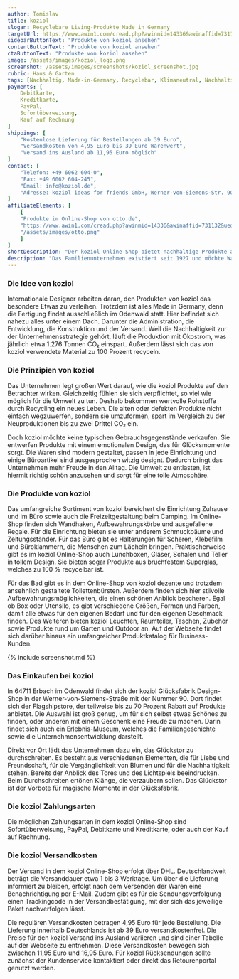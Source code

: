 ```yaml
---
author: Tomislav
title: koziol
slogan: Recyclebare Living-Produkte Made in Germany
targetUrl: https://www.awin1.com/cread.php?awinmid=14336&awinaffid=731132&ued=https%3A%2F%2Fwww.otto.de%2Fsuche%2Fkoziol%2F
sidebarButtonText: "Produkte von koziol ansehen"
contentButtonText: "Produkte von koziol ansehen"
ctaButtonText: "Produkte von koziol ansehen"
image: /assets/images/koziol_logo.png
screenshot: /assets/images/screenshots/koziol_screenshot.jpg
rubric: Haus & Garten
tags: [Nachhaltig, Made-in-Germany, Recyclebar, Klimaneutral, Nachhaltiger-Lebensstil]
payments: [
    Debitkarte,
    Kreditkarte,
    PayPal,
    Sofortüberweisung,
    Kauf auf Rechnung
]
shippings: [
    "Kostenlose Lieferung für Bestellungen ab 39 Euro",
    "Versandkosten von 4,95 Euro bis 39 Euro Warenwert",
    "Versand ins Ausland ab 11,95 Euro möglich"
]
contact: [
    "Telefon: +49 6062 604-0",
    "Fax: +49 6062 604-245",
    "Email: info@koziol.de",
    "Adresse: koziol ideas for friends GmbH, Werner-von-Siemens-Str. 90, 64711 Erbach"
]
affiliateElements: [
    [
    "Produkte im Online-Shop von otto.de",
    "https://www.awin1.com/cread.php?awinmid=14336&awinaffid=731132&ued=https%3A%2F%2Fwww.otto.de%2Fsuche%2Fkoziol%2F",
    "/assets/images/otto.png"
    ]
]
shortDescription: "Der koziol Online-Shop bietet nachhaltige Produkte aus den Bereichen Home und Living, die zu 100 Prozent recyclebar und in Deutschland hergestellt sind."
description: "Das Familienunternehmen existiert seit 1927 und möchte Waren fertigen, die den Menschen im Alltag Freude bereiten. Sie bringen mit ihren Alltagsprodukten Kunst in das Zuhause der Kunden, die hübsch und gleichzeitig praktisch ist. Das breit gefächerte Sortiment von koziol bereichert die Küche, das Büro, die Einrichtung sowie das Camping."
---
```


### Die Idee von koziol

Internationale Designer arbeiten daran, den Produkten von koziol das besondere Etwas zu verleihen. Trotzdem ist alles Made in Germany, denn die Fertigung findet ausschließlich im Odenwald statt. Hier befindet sich nahezu alles unter einem Dach. Darunter die Administration, die Entwicklung, die Konstruktion und der Versand. Weil die Nachhaltigkeit zur der Unternehmensstrategie gehört, läuft die Produktion mit Ökostrom, was jährlich etwa 1.276 Tonnen CO₂ einspart. Außerdem lässt sich das von koziol verwendete Material zu 100 Prozent recyceln.

### Die Prinzipien von koziol

Das Unternehmen legt großen Wert darauf, wie die koziol Produkte auf den Betrachter wirken. Gleichzeitig fühlen sie sich verpflichtet, so viel wie möglich für die Umwelt zu tun. Deshalb bekommen wertvolle Rohstoffe durch Recycling ein neues Leben. Die alten oder defekten Produkte nicht einfach wegzuwerfen, sondern sie umzuformen, spart im Vergleich zu der Neuproduktionen bis zu zwei Drittel CO₂ ein.

Doch koziol möchte keine typischen Gebrauchsgegenstände verkaufen. Sie entwerfen Produkte mit einem emotionalen Design, das für Glücksmomente sorgt. Die Waren sind modern gestaltet, passen in jede Einrichtung und einige Büroartikel sind ausgesprochen witzig designt. Dadurch bringt das Unternehmen mehr Freude in den Alltag. Die Umwelt zu entlasten, ist hiermit richtig schön anzusehen und sorgt für eine tolle Atmosphäre.

### Die Produkte von koziol

Das umfangreiche Sortiment von koziol bereichert die Einrichtung Zuhause und im Büro sowie auch die Freizeitgestaltung beim Camping. Im Online-Shop finden sich Wandhaken, Aufbewahrungskörbe und ausgefallene Regale. Für die Einrichtung bieten sie unter anderem Schmuckbäume und Zeitungsständer. Für das Büro gibt es Halterungen für Scheren, Klebefilm und Büroklammern, die Menschen zum Lächeln bringen. Praktischerweise gibt es im koziol Online-Shop auch Lunchboxen, Gläser, Schalen und Teller in tollem Design. Sie bieten sogar Produkte aus bruchfestem Superglas, welches zu 100 % recycelbar ist.

Für das Bad gibt es in dem Online-Shop von koziol dezente und trotzdem ansehnlich gestaltete Toilettenbürsten. Außerdem finden sich hier stilvolle Aufbewahrungsmöglichkeiten, die einen schönen Anblick bescheren. Egal ob Box oder Utensilo, es gibt verschiedene Größen, Formen und Farben, damit alle etwas für den eigenen Bedarf und für den eigenen Geschmack finden. Des Weiteren bieten koziol Leuchten, Raumteiler, Taschen, Zubehör sowie Produkte rund um Garten und Outdoor an. Auf der Webseite findet sich darüber hinaus ein umfangreicher Produktkatalog für Business-Kunden.

{% include screenshot.md %}

### Das Einkaufen bei koziol

In 64711 Erbach im Odenwald findet sich der koziol Glücksfabrik Design-Shop in der Werner-von-Siemens-Straße mit der Nummer 90. Dort findet sich der Flagshipstore, der teilweise bis zu 70 Prozent Rabatt auf Produkte anbietet. Die Auswahl ist groß genug, um für sich selbst etwas Schönes zu finden, oder anderen mit einem Geschenk eine Freude zu machen. Darin findet sich auch ein Erlebnis-Museum, welches die Familiengeschichte sowie die Unternehmensentwicklung darstellt.

Direkt vor Ort lädt das Unternehmen dazu ein, das Glückstor zu durchschreiten. Es besteht aus verschiedenen Elementen, die für Liebe und Freundschaft, für die Vergänglichkeit von Blumen und für die Nachhaltigkeit stehen. Bereits der Anblick des Tores und des Lichtspiels beeindrucken. Beim Durchschreiten ertönen Klänge, die verzaubern sollen. Das Glückstor ist der Vorbote für magische Momente in der Glücksfabrik.

### Die koziol Zahlungsarten

Die möglichen Zahlungsarten in dem koziol Online-Shop sind Sofortüberweisung, PayPal, Debitkarte und Kreditkarte, oder auch der Kauf auf Rechnung.

### Die koziol Versandkosten

Der Versand in dem koziol Online-Shop erfolgt über DHL. Deutschlandweit beträgt die Versanddauer etwa 1 bis 3 Werktage. Um über die Lieferung informiert zu bleiben, erfolgt nach dem Versenden der Waren eine Benachrichtigung per E-Mail. Zudem gibt es für die Sendungsverfolgung einen Trackingcode in der Versandbestätigung, mit der sich das jeweilige Paket nachverfolgen lässt.

Die regulären Versandkosten betragen 4,95 Euro für jede Bestellung. Die Lieferung innerhalb Deutschlands ist ab 39 Euro versandkostenfrei. Die Preise für den koziol Versand ins Ausland variieren und sind einer Tabelle auf der Webseite zu entnehmen. Diese Versandkosten bewegen sich zwischen 11,95 Euro und 16,95 Euro. Für koziol Rücksendungen sollte zunächst der Kundenservice kontaktiert oder direkt das Retourenportal genutzt werden.
